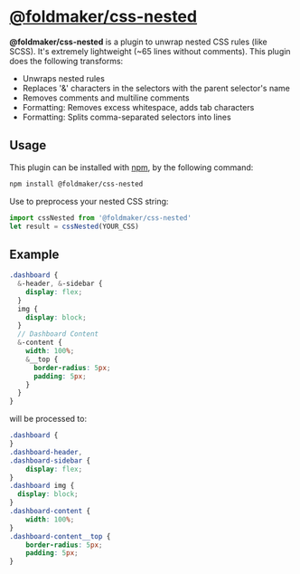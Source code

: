 # [@foldmaker/css-nested](https://www.npmjs.com/package/@foldmaker/css-nested)

**@foldmaker/css-nested** is a plugin to unwrap nested CSS rules (like SCSS). It's extremely lightweight (~65 lines without comments).
This plugin does the following transforms:
- Unwraps nested rules
- Replaces '&' characters in the selectors with the parent selector's name
- Removes comments and multiline comments
- Formatting: Removes excess whitespace, adds tab characters
- Formatting: Splits comma-separated selectors into lines



## Usage

This plugin can be installed with [npm](https://docs.npmjs.com/getting-started/what-is-npm), by the following command:

```sh
npm install @foldmaker/css-nested
```
Use to preprocess your nested CSS string:
```js
import cssNested from '@foldmaker/css-nested'
let result = cssNested(YOUR_CSS)
```


## Example
```scss
.dashboard {
  &-header, &-sidebar {
    display: flex;
  }
  img {
    display: block;
  }
  // Dashboard Content
  &-content {
    width: 100%;
    &__top {
      border-radius: 5px;
      padding: 5px;
    }
  }
}
```
will be processed to:
```css
.dashboard {
}
.dashboard-header,
.dashboard-sidebar {
	display: flex;
}
.dashboard img {
  display: block;
}
.dashboard-content {
	width: 100%;
}
.dashboard-content__top {
	border-radius: 5px;
	padding: 5px;
}
```
